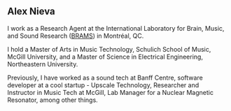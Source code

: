 ## Alex Nieva

I work as a Research Agent at the International Laboratory for Brain, Music, and Sound Research ([BRAMS](https://brams.org/)) in Montréal, QC. 

I hold a Master of Arts in Music Technology, Schulich School of Music, McGill University, and a Master of Science in Electrical Engineering, Northeastern University.

Previously, I have worked as a sound tech at Banff Centre, software developer at a cool startup - Upscale Technology, Researcher and Instructor in Music Tech at McGill, Lab Manager for a Nuclear Magnetic Resonator, among other things.
